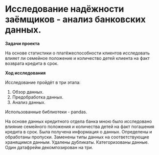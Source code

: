 # Исследование надёжности заёмщиков - анализ банковских данных.

**Задачи проекта** 

На основе статистики о платёжеспособности клиентов исследовать влияет ли семейное положение и количество детей клиента на факт возврата кредита в срок.

**Ход исследования**

Исследование пройдёт в три этапа:

1. Обзор данных.
2. Предобработка данных.
3. Анализ данных.

Использованные библиотеки - pandas.

На основе данных кредитного отдела банка мною было исследовано влияние семейного положения и количества детей на факт погашения кредита в срок. Была получена информация о данных. Определены и обработаны пропуски. Заменены типы данных на соответствующие хранящимся данным. Удалены дубликаты. Категоризованы данные. Один датафрейм декомпозирован на три.
